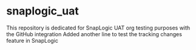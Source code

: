 # snaplogic_uat
This repository is dedicated for SnapLogic UAT org testing purposes with the GitHub integration
Added another line to test the tracking changes feature in SnapLogic
